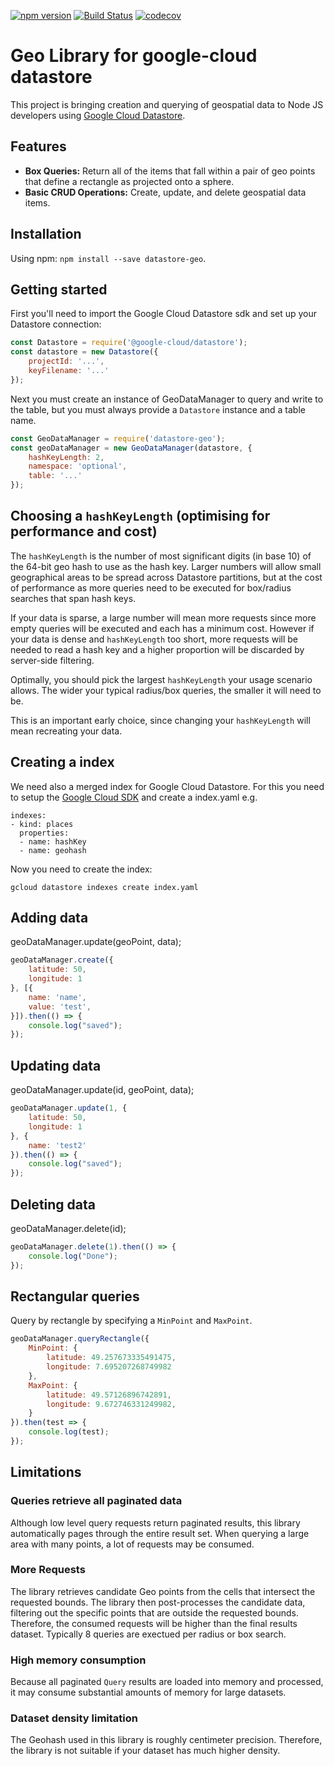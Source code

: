 [![npm version](https://badge.fury.io/js/datastore-geo.svg)](https://badge.fury.io/js/datastore-geo)
[![Build Status](https://travis-ci.com/damack/datastore-geo.svg?branch=master)](https://travis-ci.com/damack/datastore-geo)
[![codecov](https://codecov.io/gh/damack/datastore-geo/branch/master/graph/badge.svg)](https://codecov.io/gh/damack/datastore-geo)

# Geo Library for google-cloud datastore
This project is bringing creation and querying of geospatial data to Node JS developers using [Google Cloud Datastore][datastore].

## Features
* **Box Queries:** Return all of the items that fall within a pair of geo points that define a rectangle as projected onto a sphere.
* **Basic CRUD Operations:** Create, update, and delete geospatial data items.

## Installation
Using npm:
`npm install --save datastore-geo`.

## Getting started
First you'll need to import the Google Cloud Datastore sdk and set up your Datastore connection:

```js
const Datastore = require('@google-cloud/datastore');
const datastore = new Datastore({
    projectId: '...',
    keyFilename: '...'
});
```

Next you must create an instance of GeoDataManager to query and write to the table, but you must always provide a `Datastore` instance and a table name.

```js
const GeoDataManager = require('datastore-geo');
const geoDataManager = new GeoDataManager(datastore, {
    hashKeyLength: 2,
    namespace: 'optional',
    table: '...'
});
```

## Choosing a `hashKeyLength` (optimising for performance and cost)
The `hashKeyLength` is the number of most significant digits (in base 10) of the 64-bit geo hash to use as the hash key. Larger numbers will allow small geographical areas to be spread across Datastore partitions, but at the cost of performance as more queries need to be executed for box/radius searches that span hash keys. 

If your data is sparse, a large number will mean more requests since more empty queries will be executed and each has a minimum cost. However if your data is dense and `hashKeyLength` too short, more requests will be needed to read a hash key and a higher proportion will be discarded by server-side filtering.

Optimally, you should pick the largest `hashKeyLength` your usage scenario allows. The wider your typical radius/box queries, the smaller it will need to be.

This is an important early choice, since changing your `hashKeyLength` will mean recreating your data.

## Creating a index
We need also a merged index for Google Cloud Datastore. For this you need to setup the [Google Cloud SDK][sdk] and create a index.yaml e.g.

```
indexes:
- kind: places
  properties:
  - name: hashKey
  - name: geohash
```

Now you need to create the index:

```
gcloud datastore indexes create index.yaml
```

## Adding data
geoDataManager.update(geoPoint, data);

```js
geoDataManager.create({
    latitude: 50,
    longitude: 1
}, [{
    name: 'name',
    value: 'test',
}]).then(() => {
    console.log("saved");
});
```

## Updating data
geoDataManager.update(id, geoPoint, data);

```js
geoDataManager.update(1, {
    latitude: 50,
    longitude: 1
}, {
    name: 'test2'
}).then(() => {
    console.log("saved");
});
```

## Deleting data
geoDataManager.delete(id);

```js
geoDataManager.delete(1).then(() => {
    console.log("Done");
});
```

## Rectangular queries
Query by rectangle by specifying a `MinPoint` and `MaxPoint`.

```js
geoDataManager.queryRectangle({
    MinPoint: {
        latitude: 49.257673335491475,
        longitude: 7.695207268749982
    },
    MaxPoint: {
        latitude: 49.57126896742891,
        longitude: 9.672746331249982,
    }
}).then(test => {
    console.log(test);
});
```

## Limitations

### Queries retrieve all paginated data
Although low level query requests return paginated results, this library automatically pages through the entire result set. When querying a large area with many points, a lot of requests may be consumed.

### More Requests
The library retrieves candidate Geo points from the cells that intersect the requested bounds. The library then post-processes the candidate data, filtering out the specific points that are outside the requested bounds. Therefore, the consumed requests will be higher than the final results dataset. Typically 8 queries are exectued per radius or box search.

### High memory consumption
Because all paginated `Query` results are loaded into memory and processed, it may consume substantial amounts of memory for large datasets.

### Dataset density limitation
The Geohash used in this library is roughly centimeter precision. Therefore, the library is not suitable if your dataset has much higher density.

[datastore]: https://github.com/googleapis/nodejs-datastore
[sdk]: https://cloud.google.com/sdk/docs
